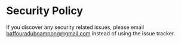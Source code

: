 # Security Policy

If you discover any security related issues, please email baffouraduboampong@gmail.com instead of using the issue tracker.
